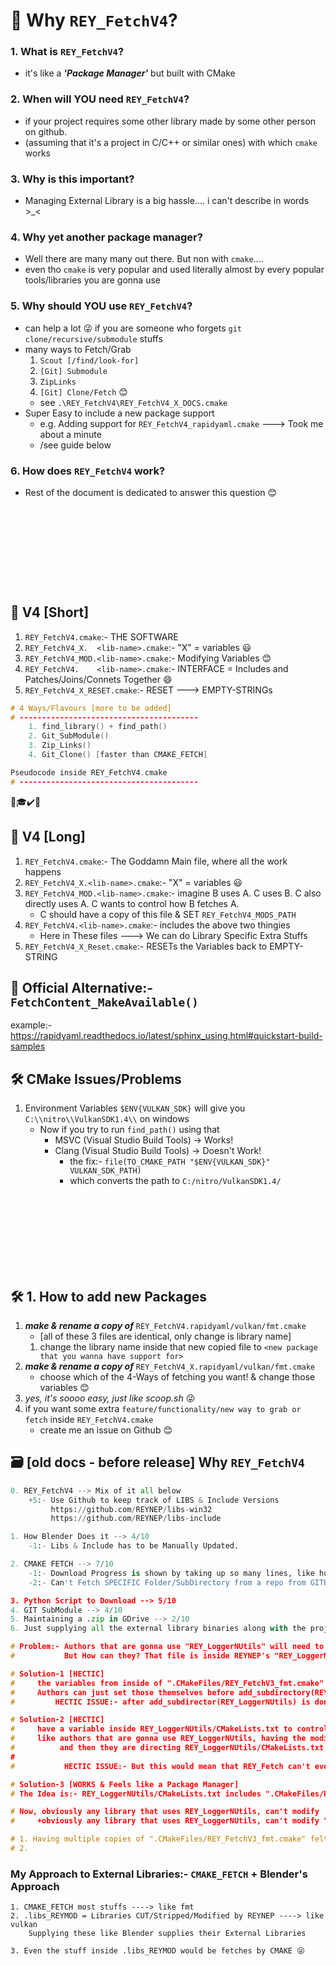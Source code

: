 # 🧐 Why `REY_FetchV4`?
### 1. What is `REY_FetchV4`?
- it's like a ***'Package Manager'*** but built with CMake
### 2. When will YOU need `REY_FetchV4`?
- if your project requires some other library made by some other person on github.
- (assuming that it's a project in C/C++ or similar ones) with which `cmake` works
### 3. Why is this important?
- Managing External Library is a big hassle.... i can't describe in words >_<
### 4. Why yet another package manager?
- Well there are many many out there. But non with `cmake`....
- even tho `cmake` is very popular and used literally almost by every popular tools/libraries you are gonna use 
### 5. Why should YOU use `REY_FetchV4`?
- can help a lot 😜 if you are someone who forgets `git clone/recursive/submodule` stuffs
- many ways to Fetch/Grab
    1. `Scout [/find/look-for]`
    2. `[Git] Submodule`
    3. `ZipLinks`
    4. `[Git] Clone/Fetch` 😊 
    - see `.\REY_FetchV4\REY_FetchV4_X_DOCS.cmake`
- Super Easy to include a new package support
    - e.g. Adding support for `REY_FetchV4_rapidyaml.cmake` ---> Took me about a minute
    - /see guide below
### 6. How does `REY_FetchV4` work?
- Rest of the document is dedicated to answer this question 😊
### 

</br>
</br>
</br>
</br>
</br>
</br>
</br>
<div style="page-break-after: always;"></div>

## 🎨 V4 [Short]
1. `REY_FetchV4.cmake`:- THE SOFTWARE
2. `REY_FetchV4_X.  <lib-name>.cmake`:- "X" = variables 😃
3. `REY_FetchV4_MOD.<lib-name>.cmake`:- Modifying Variables 😊
4. `REY_FetchV4.    <lib-name>.cmake`:- INTERFACE = Includes and Patches/Joins/Connets Together 😄
5. `REY_FetchV4_X_RESET.cmake`:- RESET ---> EMPTY-STRINGs


```cpp
# 4 Ways/Flavours [more to be added]
# ----------------------------------------
    1. find_library() + find_path()
    2. Git_SubModule()
    3. Zip_Links()
    4. Git_Clone() [faster than CMAKE_FETCH]

Pseudocode inside REY_FetchV4.cmake
# ----------------------------------------
```
🙏🎓✔️💾

## 📜 V4 [Long]
1. `REY_FetchV4.cmake`:- The Goddamn Main file, where all the work happens
2. `REY_FetchV4_X.<lib-name>.cmake`:- "X" = variables 😃
3. `REY_FetchV4_MOD.<lib-name>.cmake`:- imagine B uses A. C uses B. C also directly uses A. C wants to control how B fetches A. 
    - C should have a copy of this file & SET `REY_FetchV4_MODS_PATH`
4. `REY_FetchV4.<lib-name>.cmake`:- includes the above two thingies
    - Here in These files ---> We can do Library Specific Extra Stuffs
5. `REY_FetchV4_X_Reset.cmake`:- RESETs the Variables back to EMPTY-STRING


## 👀 Official Alternative:- `FetchContent_MakeAvailable()`
example:- https://rapidyaml.readthedocs.io/latest/sphinx_using.html#quickstart-build-samples

## 🛠️ CMake Issues/Problems
1. Environment Variables `$ENV{VULKAN_SDK}` will give you `C:\\nitro\\VulkanSDK1.4\\` on windows
    - Now if you try to run `find_path()` using that
        - MSVC (Visual Studio Build Tools) -> Works!
        - Clang (Visual Studio Build Tools) -> Doesn't Work!
            - the fix:- `file(TO_CMAKE_PATH "$ENV{VULKAN_SDK}"  VULKAN_SDK_PATH)`
            - which converts the path to `C:/nitro/VulkanSDK1.4/`

</br>
</br>
</br>
</br>
</br>
</br>
</br>
<div style="page-break-after: always;"></div>

## 🛠️ 1. How to add new Packages
1. ***make & rename a copy of*** `REY_FetchV4.rapidyaml/vulkan/fmt.cmake`
    - [all of these 3 files are identical, only change is library name]
    1. change the library name inside that new copied file to `<new package that you wanna have support for>`
2. ***make & rename a copy of*** `REY_FetchV4_X.rapidyaml/vulkan/fmt.cmake`
    - choose which of the 4-Ways of fetching you want! & change those variables 😊
3. *yes, it's soooo easy, just like scoop.sh* 😜
4. if you want some extra `feature/functionality/new way to grab or fetch` inside `REY_FetchV4.cmake`
    - create me an issue on Github 😊


## 🗃️ [old docs - before release] Why `REY_FetchV4`
```py
0. REY_FetchV4 --> Mix of it all below
    +5:- Use Github to keep track of LIBS & Include Versions
         https://github.com/REYNEP/libs-win32
         https://github.com/REYNEP/libs-include

1. How Blender Does it --> 4/10
    -1:- Libs & Include has to be Manually Updated.

2. CMAKE FETCH --> 7/10
    -1:- Download Progress is shown by taking up so many lines, like hundreds.
    -2:- Can't Fetch SPECIFIC Folder/SubDirectory from a repo from GITHUB

3. Python Script to Download --> 5/10
4. GIT SubModule --> 4/10
5. Maintaining a .zip in GDrive --> 2/10
6. Just supplying all the external library binaries along with the project souurce --> 1/10
```

```cpp
# Problem:- Authors that are gonna use "REY_LoggerNUtils" will need to modify variables inside ".CMakeFiles/REY_FetchV3_fmt.cmake"
#           But How can they? That file is inside REYNEP's "REY_LoggerNUtils" Repo.

# Solution-1 [HECTIC]
#     the variables from inside of ".CMakeFiles/REY_FetchV3_fmt.cmake"
#     Authors can just set those themselves before add_subdirectory(REY_LoggerNUtils)
#         HECTIC ISSUE:- after add_subdirector(REY_LoggerNUtils) is done ---> Authors also need to RESET Those Variables to EMPTY

# Solution-2 [HECTIC]
#     have a variable inside REY_LoggerNUtils/CMakeLists.txt to control PRIORITY_BASED_LOCATION for ".CMakeFiles/REY_FetchV3_fmt.cmake"
#     like authors that are gonna use REY_LoggerNUtils, having the modified copy of ".CMakeFiles/REY_FetchV3_fmt.cmake"
#          and then they are directing REY_LoggerNUtils/CMakeLists.txt to include their MODIFIED COPY
#
#           HECTIC ISSUE:- But this would mean that REY_Fetch can't ever be like a PACKAGE Manager itself....

# Solution-3 [WORKS & Feels like a Package Manager]
# The Idea is:- REY_LoggerNUtils/CMakeLists.txt includes ".CMakeFiles/REY_FetchV3_fmt.cmake"

# Now, obviously any library that uses REY_LoggerNUtils, can't modify   REY_LoggerNUtils/CMakeLists.txt
#     +obviously any library that uses REY_LoggerNUtils, can't modify ".CMakeFiles/REY_FetchV3_fmt.cmake"

# 1. Having multiple copies of ".CMakeFiles/REY_FetchV3_fmt.cmake" felt dumb
# 2. 
```

### My Approach to External Libraries:- `CMAKE_FETCH` + Blender's Approach
    1. CMAKE_FETCH most stuffs ----> like fmt
    2. .libs_REYMOD = Libraries CUT/Stripped/Modified by REYNEP ----> like vulkan
        Supplying these like Blender supplies their External Libraries

    3. Even the stuff inside .libs_REYMOD would be fetches by CMAKE 😜